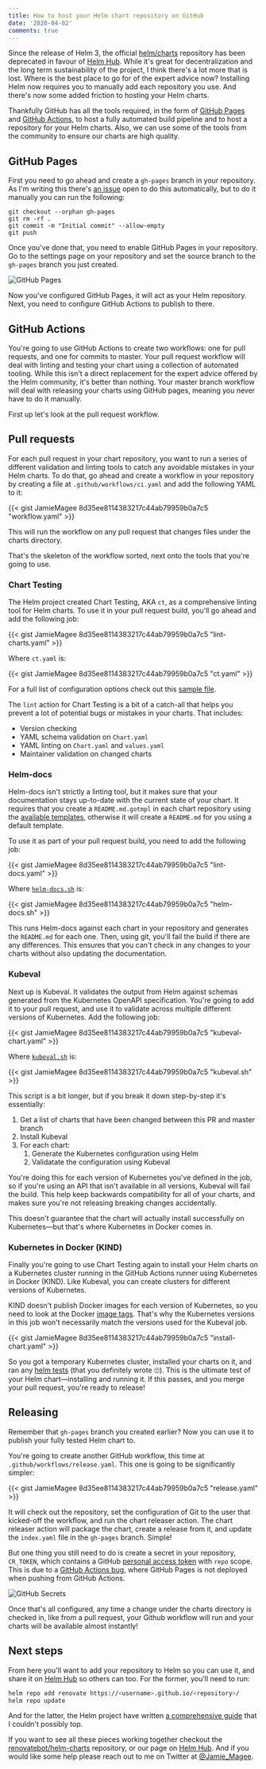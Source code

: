 ```yaml
---
title: How to host your Helm chart repository on GitHub
date: '2020-04-02'
comments: true
---
```


Since the release of Helm 3, the official [helm/charts](https://github.com/helm/charts) repository has been deprecated in favour of [Helm Hub](https://hub.helm.sh/). While it's great for decentralization and the long term sustainability of the project, I think there's a lot more that is lost. Where is the best place to go for of the expert advice now? Installing Helm now requires you to manually add each repository you use. And there's now some added friction to hosting your Helm charts.

Thankfully GitHub has all the tools required, in the form of [GitHub Pages](https://pages.github.com/) and [GitHub Actions](https://github.com/features/actions), to host a fully automated build pipeline and to host a repository for your Helm charts. Also, we can use some of the tools from the community to ensure our charts are high quality.

## GitHub Pages

First you need to go ahead and create a `gh-pages` branch in your repository. As I'm writing this there's [an issue](https://github.com/helm/chart-releaser-action/issues/10) open to do this automatically, but to do it manually you can run the following:

    git checkout --orphan gh-pages
    git rm -rf .
    git commit -m "Initial commit" --allow-empty
    git push

Once you've done that, you need to enable GitHub Pages in your repository. Go to the settings page on your repository and set the source branch to the `gh-pages` branch you just created.

![GitHub Pages](/img/github-pages.png)

Now you've configured GitHub Pages, it will act as your Helm repository. Next, you need to configure GitHub Actions to publish to there.

## GitHub Actions

You're going to use GitHub Actions to create two workflows: one for pull requests, and one for commits to master. Your pull request workflow will deal with linting and testing your chart using a collection of automated tooling. While this isn't a direct replacement for the expert advice offered by the Helm community, it's better than nothing. Your master branch workflow will deal with releasing your charts using GitHub pages, meaning you never have to do it manually.

First up let's look at the pull request workflow.

## Pull requests

For each pull request in your chart repository, you want to run a series of different validation and linting tools to catch any avoidable mistakes in your Helm charts. To do that, go ahead and create a workflow in your repository by creating a file at `.github/workflows/ci.yaml` and add the following YAML to it:

{{< gist JamieMagee 8d35ee8114383217c44ab79959b0a7c5 "workflow.yaml" >}}

This will run the workflow on any pull request that changes files under the charts directory.

That's the skeleton of the workflow sorted, next onto the tools that you're going to use.

### Chart Testing

The Helm project created Chart Testing, AKA `ct`, as a comprehensive linting tool for Helm charts. To use it in your pull request build, you'll go ahead and add the following job:

{{< gist JamieMagee 8d35ee8114383217c44ab79959b0a7c5 "lint-charts.yaml" >}}

Where `ct.yaml` is:

{{< gist JamieMagee 8d35ee8114383217c44ab79959b0a7c5 "ct.yaml" >}}

For a full list of configuration options check out this [sample file](https://github.com/helm/chart-testing/blob/master/pkg/config/test_config.yaml).

The `lint` action for Chart Testing is a bit of a catch-all that helps you prevent a lot of potential bugs or mistakes in your charts. That includes:

- Version checking
- YAML schema validation on `Chart.yaml`
- YAML linting on `Chart.yaml` and `values.yaml`
- Maintainer validation on changed charts

### Helm-docs

Helm-docs isn't strictly a linting tool, but it makes sure that your documentation stays up-to-date with the current state of your chart. It requires that you create a `README.md.gotmpl` in each chart repository using the [available templates](https://github.com/norwoodj/helm-docs#available-templates), otherwise it will create a `README.md` for you using a default template.

To use it as part of your pull request build, you need to add the following job:

{{< gist JamieMagee 8d35ee8114383217c44ab79959b0a7c5 "lint-docs.yaml" >}}

Where [`helm-docs.sh`](http://helm-docs.sh) is:

{{< gist JamieMagee 8d35ee8114383217c44ab79959b0a7c5 "helm-docs.sh" >}}

This runs Helm-docs against each chart in your repository and generates the `README.md` for each one. Then, using git, you'll fail the build if there are any differences. This ensures that you can't check in any changes to your charts without also updating the documentation.

### Kubeval

Next up is Kubeval. It validates the output from Helm against schemas generated from the Kubernetes OpenAPI specification. You're going to add it to your pull request, and use it to validate across multiple different versions of Kubernetes. Add the following job:

{{< gist JamieMagee 8d35ee8114383217c44ab79959b0a7c5 "kubeval-chart.yaml" >}}

Where [`kubeval.sh`](http://kubeval.sh) is:

{{< gist JamieMagee 8d35ee8114383217c44ab79959b0a7c5 "kubeval.sh" >}}

This script is a bit longer, but if you break it down step-by-step it's essentially:

1. Get a list of charts that have been changed between this PR and master branch
2. Install Kubeval
3. For each chart:
   1. Generate the Kubernetes configuration using Helm
   2. Validatate the configuration using Kubeval

You're doing this for each version of Kubernetes you've defined in the job, so if you're using an API that isn't available in all versions, Kubeval will fail the build. This help keep backwards compatibility for all of your charts, and makes sure you're not releasing breaking changes accidentally.

This doesn't guarantee that the chart will actually install successfully on Kubernetes—but that's where Kubernetes in Docker comes in.

### Kubernetes in Docker (KIND)

Finally you're going to use Chart Testing again to install your Helm charts on a Kubernetes cluster running in the GitHub Actions runner using Kubernetes in Docker (KIND). Like Kubeval, you can create clusters for different versions of Kubernetes.

KIND doesn't publish Docker images for each version of Kubernetes, so you need to look at the Docker [image tags](https://hub.docker.com/r/kindest/node/tags). That's why the Kubernetes versions in this job won't necessarily match the versions used for the Kubeval job.

{{< gist JamieMagee 8d35ee8114383217c44ab79959b0a7c5 "install-chart.yaml" >}}

So you got a temporary Kubernetes cluster, installed your charts on it, and ran any [helm tests](https://helm.sh/docs/topics/chart_tests/) (that you definitely wrote 🙄). This is the ultimate test of your Helm chart—installing and running it. If this passes, and you merge your pull request, you're ready to release!

## Releasing

Remember that `gh-pages` branch you created earlier? Now you can use it to publish your fully tested Helm chart to.

You're going to create another GitHub workflow, this time at `.github/workflows/release.yaml`. This one is going to be significantly simpler:

{{< gist JamieMagee 8d35ee8114383217c44ab79959b0a7c5 "release.yaml" >}}

It will check out the repository, set the configuration of Git to the user that kicked-off the workflow, and run the chart releaser action. The chart releaser action will package the chart, create a release from it, and update the `index.yaml` file in the `gh-pages` branch. Simple!

But one thing you still need to do is create a secret in your repository, `CR_TOKEN`, which contains a GitHub [personal access token](https://help.github.com/en/github/authenticating-to-github/creating-a-personal-access-token-for-the-command-line#creating-a-token) with `repo` scope. This is due to a [GitHub Actions bug](https://github.community/t5/GitHub-Actions/Github-action-not-triggering-gh-pages-upon-push/m-p/31266/highlight/true#M743), where GitHub Pages is not deployed when pushing from GitHub Actions.

![GitHub Secrets](/img/github-secrets.png)

Once that's all configured, any time a change under the charts directory is checked in, like from a pull request, your Github workflow will run and your charts will be available almost instantly!

## Next steps

From here you'll want to add your repository to Helm so you can use it, and share it on [Helm Hub](https://hub.helm.sh/) so others can too. For the former, you'll need to run:

```bash
helm repo add renovate https://<username>.github.io/<repository>/
helm repo update
```

And for the latter, the Helm project have written [a comprehensive guide](https://github.com/helm/hub/blob/master/Repositories.md) that I couldn't possibly top.

If you want to see all these pieces working together checkout the [renovatebot/helm-charts](https://github.com/renovatebot/helm-charts) repository, or our page on [Helm Hub](https://hub.helm.sh/charts/renovate/renovate). And if you would like some help please reach out to me on Twitter at [@Jamie_Magee](https://twitter.com/Jamie_Magee).
